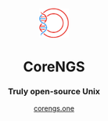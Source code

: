 <br><br><br>
<div align="center">
  <img src="https://raw.githubusercontent.com/CoreNGS/corengs.github.io/main/images/corengs.icon.png" width="60">
  <h1>CoreNGS</h1>
  <h3>Truly open-source Unix</h3>
  <a href="https://corengs.one">corengs.one</a>
</div>
<br><br><br>
